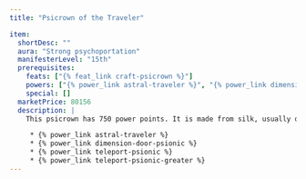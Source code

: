 ```yaml
---
title: "Psicrown of the Traveler"

item:
  shortDesc: ""
  aura: "Strong psychoportation"
  manifesterLevel: "15th"
  prerequisites:
    feats: ["{% feat_link craft-psicrown %}"]
    powers: ["{% power_link astral-traveler %}", "{% power_link dimension-door-psionic %}", "{% power_link teleport-psionic %}", "{% power_link teleport-psionic-greater %}"]
    special: []
  marketPrice: 80156
  description: |
    This psicrown has 750 power points. It is made from silk, usually dyed emerald green, with an emerald crystal affixed to the material. It allows use of the following powers.

     * {% power_link astral-traveler %}
     * {% power_link dimension-door-psionic %}
     * {% power_link teleport-psionic %}
     * {% power_link teleport-psionic-greater %}
---
```

